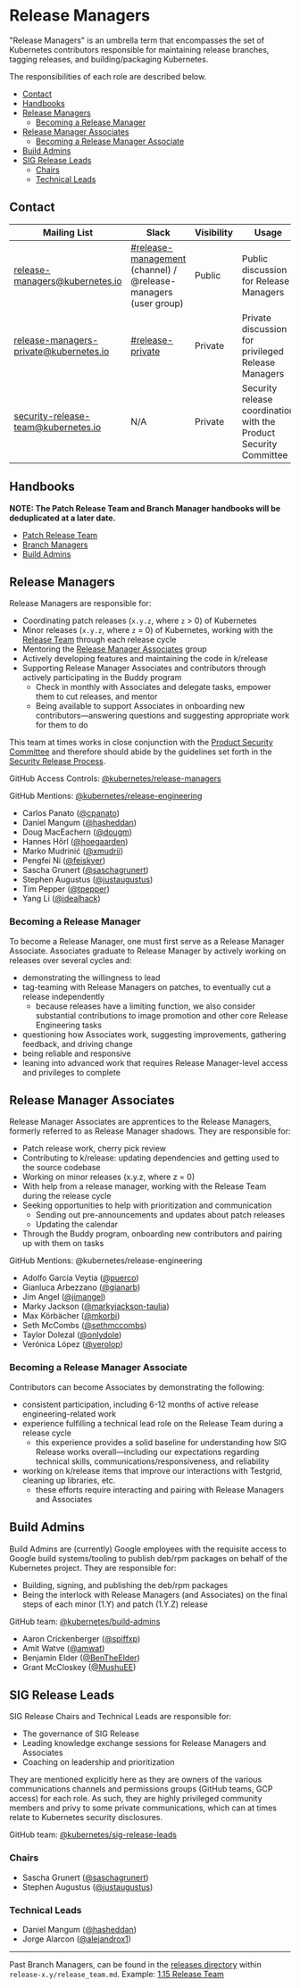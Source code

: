 # Release Managers <!-- omit in toc -->

"Release Managers" is an umbrella term that encompasses the set of Kubernetes
contributors responsible for maintaining release branches, tagging releases,
and building/packaging Kubernetes.

The responsibilities of each role are described below.

- [Contact](#contact)
- [Handbooks](#handbooks)
- [Release Managers](#release-managers)
  - [Becoming a Release Manager](#becoming-a-release-manager)
- [Release Manager Associates](#release-manager-associates)
  - [Becoming a Release Manager Associate](#becoming-a-release-manager-associate)
- [Build Admins](#build-admins)
- [SIG Release Leads](#sig-release-leads)
  - [Chairs](#chairs)
  - [Technical Leads](#technical-leads)

## Contact

| Mailing List | Slack | Visibility | Usage | Membership |
| --- | --- | --- | --- | --- |
| [release-managers@kubernetes.io](mailto:release-managers@kubernetes.io) | [#release-management](https://kubernetes.slack.com/messages/CJH2GBF7Y) (channel) / @release-managers (user group) | Public | Public discussion for Release Managers | All Release Managers (including Associates, Build Admins, and SIG Chairs) |
| [release-managers-private@kubernetes.io](mailto:release-managers-private@kubernetes.io) | [#release-private](https://kubernetes.slack.com/messages/GKEA5EL67) | Private | Private discussion for privileged Release Managers | Patch Release Team, Branch Managers, SIG Chairs |
| [security-release-team@kubernetes.io](mailto:security-release-team@kubernetes.io) | N/A | Private | Security release coordination with the Product Security Committee | [security-discuss-private@kubernetes.io](mailto:security-discuss-private@kubernetes.io), [release-managers-private@kubernetes.io](mailto:release-managers-private@kubernetes.io) |

## Handbooks

**NOTE: The Patch Release Team and Branch Manager handbooks will be deduplicated at a later date.**

- [Patch Release Team](/release-engineering/role-handbooks/patch-release-team.md)
- [Branch Managers](/release-engineering/role-handbooks/branch-manager.md)
- [Build Admins](/release-engineering/packaging.md)

## Release Managers

Release Managers are responsible for:

- Coordinating patch releases (`x.y.z`, where `z` > 0) of Kubernetes
- Minor releases (`x.y.z`, where `z` = 0) of Kubernetes, working with the
  [Release Team](/release-team/README.md) through each release cycle
- Mentoring the [Release Manager Associates](#associates) group
- Actively developing features and maintaining the code in k/release
- Supporting Release Manager Associates and contributors through actively participating in the Buddy program
  - Check in monthly with Associates and delegate tasks, empower them to cut releases, and mentor
  - Being available to support Associates in onboarding new contributors—answering questions and suggesting appropriate work for them to do

This team at times works in close conjunction with the
[Product Security Committee][psc] and therefore should abide by the guidelines
set forth in the [Security Release Process][security-release-process].

GitHub Access Controls: [@kubernetes/release-managers](https://github.com/orgs/kubernetes/teams/release-managers)

GitHub Mentions: [@kubernetes/release-engineering](https://github.com/orgs/kubernetes/teams/release-engineering)

- Carlos Panato ([@cpanato](https://github.com/cpanato))
- Daniel Mangum ([@hasheddan](https://github.com/hasheddan))
- Doug MacEachern ([@dougm](https://github.com/dougm))
- Hannes Hörl ([@hoegaarden](https://github.com/hoegaarden))
- Marko Mudrinić ([@xmudrii](https://github.com/xmudrii))
- Pengfei Ni ([@feiskyer](https://github.com/feiskyer))
- Sascha Grunert ([@saschagrunert](https://github.com/saschagrunert))
- Stephen Augustus ([@justaugustus](https://github.com/justaugustus))
- Tim Pepper ([@tpepper](https://github.com/tpepper))
- Yang Li ([@idealhack](https://github.com/idealhack))

### Becoming a Release Manager

To become a Release Manager, one must first serve as a Release Manager Associate. Associates graduate to Release Manager by actively working on releases over several cycles and:

- demonstrating the willingness to lead
- tag-teaming with Release Managers on patches, to eventually cut a release independently
  - because releases have a limiting function, we also consider substantial contributions to image promotion and other core Release Engineering tasks
- questioning how Associates work, suggesting improvements, gathering feedback, and driving change
- being reliable and responsive
- leaning into advanced work that requires Release Manager-level access and privileges to complete

## Release Manager Associates

Release Manager Associates are apprentices to the Release Managers, formerly
referred to as Release Manager shadows. They are responsible for:

- Patch release work, cherry pick review
- Contributing to k/release: updating dependencies and getting used to the source codebase
- Working on minor releases (x.y.z, where z = 0) 
- With help from a release manager, working with the Release Team during the release cycle
- Seeking opportunities to help with prioritization and communication
    - Sending out pre-announcements and updates about patch releases
    - Updating the calendar
- Through the Buddy program, onboarding new contributors and pairing up with them on tasks

GitHub Mentions: @kubernetes/release-engineering

- Adolfo García Veytia ([@puerco](https://github.com/puerco))
- Gianluca Arbezzano ([@gianarb](https://github.com/gianarb))
- Jim Angel ([@jimangel](https://github.com/jimangel))
- Marky Jackson ([@markyjackson-taulia](https://github.com/markyjackson-taulia))
- Max Körbächer ([@mkorbi](https://github.com/mkorbi))
- Seth McCombs ([@sethmccombs](https://github.com/sethmccombs))
- Taylor Dolezal ([@onlydole](https://github.com/onlydole))
- Verónica López ([@verolop](https://github.com/verolop))

### Becoming a Release Manager Associate

Contributors can become Associates by demonstrating the following:

- consistent participation, including 6-12 months of active release engineering-related work
- experience fulfilling a technical lead role on the Release Team during a release cycle
    - this experience provides a solid baseline for understanding how SIG Release works overall—including our expectations regarding technical skills, communications/responsiveness, and reliability
- working on k/release items that improve our interactions with Testgrid, cleaning up libraries, etc.
    - these efforts require interacting and pairing with Release Managers and Associates

## Build Admins

Build Admins are (currently) Google employees with the requisite access to
Google build systems/tooling to publish deb/rpm packages on behalf of the
Kubernetes project. They are responsible for:

- Building, signing, and publishing the deb/rpm packages
- Being the interlock with Release Managers (and Associates) on the final steps 
of each minor (1.Y) and patch (1.Y.Z) release

GitHub team: [@kubernetes/build-admins](https://github.com/orgs/kubernetes/teams/build-admins)

- Aaron Crickenberger ([@spiffxp](https://github.com/spiffxp))
- Amit Watve ([@amwat](https://github.com/amwat))
- Benjamin Elder ([@BenTheElder](https://github.com/BenTheElder))
- Grant McCloskey ([@MushuEE](https://github.com/MushuEE))

## SIG Release Leads

SIG Release Chairs and Technical Leads are responsible for:

- The governance of SIG Release
- Leading knowledge exchange sessions for Release Managers and Associates
- Coaching on leadership and prioritization

They are mentioned explicitly here as they are owners of the various communications 
channels and permissions groups (GitHub teams, GCP access) for each role. As such, they 
are highly privileged community members and privy to some private communications, which 
can at times relate to Kubernetes security disclosures.

GitHub team: [@kubernetes/sig-release-leads](https://github.com/orgs/kubernetes/teams/sig-release-leads)

### Chairs

- Sascha Grunert ([@saschagrunert](https://github.com/saschagrunert))
- Stephen Augustus ([@justaugustus](https://github.com/justaugustus))

### Technical Leads

- Daniel Mangum ([@hasheddan](https://github.com/hasheddan))
- Jorge Alarcon ([@alejandrox1](https://github.com/alejandrox1))

---

Past Branch Managers, can be found in the [releases directory](/releases) within `release-x.y/release_team.md`.
Example: [1.15 Release Team](/releases/release-1.15/release_team.md)

[psc]: https://git.k8s.io/community/committee-product-security/README.md
[security-release-process]: https://git.k8s.io/security/security-release-process.md
